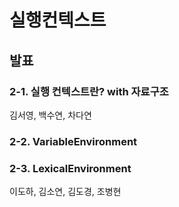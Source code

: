 # 실행컨텍스트

## 발표

### 2-1. 실행 컨텍스트란? with 자료구조

김서영, 백수연, 차다연

### 2-2. VariableEnvironment
### 2-3. LexicalEnvironment

이도하, 김소연, 김도경, 조병현
